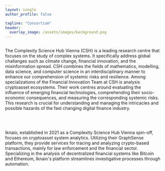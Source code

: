 ```yaml
---
layout: single
author_profile: false

tagline: "Consortium"
header:
  overlay_image: /assets/images/background.png
---
```


<img src="{{ '/assets/images/csh.jpeg' | relative_url }}" alt=""> <br />


The Complexity Science Hub Vienna (CSH) is a leading research centre that focuses on the study of complex systems. It specifically address global challanges  such as climate change, financial innovation, and the misinformation spread. CSH combines the fields of mathematics, modelling, data science, and computer science in an interdisciplinary manner to enhance our comprehension of systemic risks and resilience. Among specializations of the Financial Innovation Team at CSH is analysis cryptoasset ecosystems. Their work centres around evaluating the influence of emerging financial technologies, comprehending their socio-economic consequences, and measuring the corresponding systemic risks. This research is crucial for understanding and managing the intricacies and possible hazards of the fast changing digital finance industry. <br />       


<br />
<br />
<img src="{{ '/assets/images/iknaio.png' | relative_url }}" alt="">
 <br />

Iknaio, established in 2021 as a Complexity Science Hub Vienna spin-off, focuses on cryptoasset system analytics. Utilizing their GraphSense platform, they provide services for tracing and analyzing crypto-based transactions, mainly for law enforcement and the financial sector. Specializing in the analysis of decentralized financial systems like Bitcoin and Ethereum, Iknaio's platform streamlines investigative processes through automation.<br />
